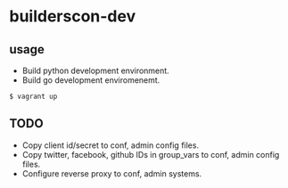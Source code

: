 # builderscon-dev

## usage

* Build python development environment.
* Build go development enviromenemt.

```
$ vagrant up
```

## TODO

* Copy client id/secret to conf, admin config files.
* Copy twitter, facebook, github IDs in group_vars to conf, admin config files.
* Configure reverse proxy to conf, admin systems.
